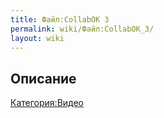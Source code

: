 ```yaml
---
title: Файл:CollabOK 3
permalink: wiki/Файл:CollabOK_3/
layout: wiki
---
```


## Описание

[Категория:Видео](Категория:Видео "wikilink")
